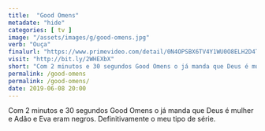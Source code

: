 ```yaml
---
title:  "Good Omens"
metadate: "hide"
categories: [ tv ]
image: "/assets/images/g/good-omens.jpg"
verb: "Ouça"
finalurl: "https://www.primevideo.com/detail/0N4OPSBX6TV4Y1WU0O8ELH2D4T/ref=atv_hm_hom_c_8pZiqd_2_1"
visit: "http://bit.ly/2WHEXbX"
short: "Com 2 minutos e 30 segundos Good Omens o já manda que Deus é mulher e Adão e Eva eram negros. Definitivamente o meu tipo de série."
permalink: /good-omens
permalink: /good-omens/
date: 2019-06-08 20:00
---
```

Com 2 minutos e 30 segundos Good Omens o já manda que Deus é mulher e Adão e Eva eram negros. Definitivamente o meu tipo de série.